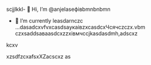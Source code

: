 scjjlkkl- 👋 Hi, I’m @anjelaseфівbmnbnbmn
- 🌱 I’m currently leasdarnczc ...dasadcxvfvxcasdsaукаівzxcasdcxЧсячсzczx.vbm
czxsaddsaваasdcxzzxівмчсcjkasdasdmh,adscxz
<!---bvnmhhggfhasdxzcczxfdsfпролdfbvcіфсчяфівфівasxasxsaxXCVsdasdczxcasdsaівsadsaіавіdcxvbvnsfdxcvфівівіsdsxcxфвфчсмasasdzcxczxczxczxbmhgjcxzdasd
anjelase/anjelase is a ✨счм speсsdaчмasdsdciasdal ✨ repository because its `README.msd` (tasdasdasdhis file) appearsa on your GitHub profilфівe.
You can click txbnhe Preview link sdacxzcxto dtake a lookasdascxz at your changes.dasvcvdf
--->kcxv
xzsdfzcxafsxXZacscxz
as
